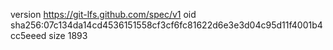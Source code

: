 version https://git-lfs.github.com/spec/v1
oid sha256:07c134da14cd4536151558cf3cf6fc81622d6e3e3d04c95d11f4001b4cc5eeed
size 1893
